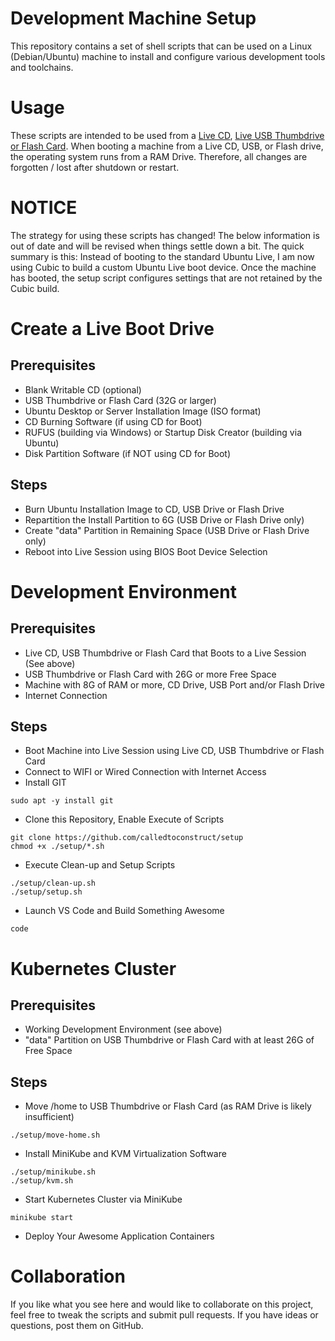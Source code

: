 # Development Machine Setup

This repository contains a set of shell scripts that can be used on a Linux (Debian/Ubuntu) machine to install and configure various development tools and toolchains.

# Usage

These scripts are intended to be used from a [Live CD](https://help.ubuntu.com/community/LiveCD), [Live USB Thumbdrive or Flash Card](https://tutorials.ubuntu.com/tutorial/tutorial-create-a-usb-stick-on-ubuntu#0).  When booting a machine from a Live CD, USB, or Flash drive, the operating system runs from a RAM Drive.  Therefore, all changes are forgotten / lost after shutdown or restart.

# NOTICE

The strategy for using these scripts has changed!  The below information is out of date and will be revised when things settle down a bit.  The quick summary is this: Instead of booting to the standard Ubuntu Live, I am now using Cubic to build a custom Ubuntu Live boot device.  Once the machine has booted, the setup script configures settings that are not retained by the Cubic build.





# Create a Live Boot Drive

## Prerequisites

- Blank Writable CD (optional)
- USB Thumbdrive or Flash Card (32G or larger)
- Ubuntu Desktop or Server Installation Image (ISO format)
- CD Burning Software (if using CD for Boot)
- RUFUS (building via Windows) or Startup Disk Creator (building via Ubuntu)
- Disk Partition Software (if NOT using CD for Boot)

## Steps

- Burn Ubuntu Installation Image to CD, USB Drive or Flash Drive
- Repartition the Install Partition to 6G (USB Drive or Flash Drive only)
- Create "data" Partition in Remaining Space (USB Drive or Flash Drive only)
- Reboot into Live Session using BIOS Boot Device Selection

# Development Environment

## Prerequisites

- Live CD, USB Thumbdrive or Flash Card that Boots to a Live Session (See above)
- USB Thumbdrive or Flash Card with 26G or more Free Space
- Machine with 8G of RAM or more, CD Drive, USB Port and/or Flash Drive
- Internet Connection

## Steps

- Boot Machine into Live Session using Live CD, USB Thumbdrive or Flash Card
- Connect to WIFI or Wired Connection with Internet Access
- Install GIT
```
sudo apt -y install git
```
- Clone this Repository, Enable Execute of Scripts
```
git clone https://github.com/calledtoconstruct/setup
chmod +x ./setup/*.sh
```
- Execute Clean-up and Setup Scripts
```
./setup/clean-up.sh
./setup/setup.sh
```
- Launch VS Code and Build Something Awesome
```
code
```

# Kubernetes Cluster

## Prerequisites

- Working Development Environment (see above)
- "data" Partition on USB Thumbdrive or Flash Card with at least 26G of Free Space

## Steps

- Move /home to USB Thumbdrive or Flash Card (as RAM Drive is likely insufficient)
```
./setup/move-home.sh
```
- Install MiniKube and KVM Virtualization Software
```
./setup/minikube.sh
./setup/kvm.sh
```
- Start Kubernetes Cluster via MiniKube
```
minikube start
```
- Deploy Your Awesome Application Containers

# Collaboration

If you like what you see here and would like to collaborate on this project, feel free to tweak the scripts and submit pull requests.  If you have ideas or questions, post them on GitHub.